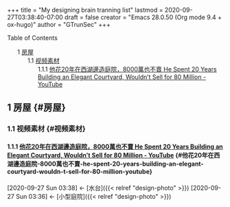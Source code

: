 +++
title = "My designing brain tranning list"
lastmod = 2020-09-27T03:38:40-07:00
draft = false
creator = "Emacs 28.0.50 (Org mode 9.4 + ox-hugo)"
author = "GTrunSec"
+++

<style>
  .ox-hugo-toc ul {
    list-style: none;
  }
</style>
<div class="ox-hugo-toc toc">
<div></div>

<div class="heading">Table of Contents</div>

- <span class="section-num">1</span> [房屋](#房屋)
    - <span class="section-num">1.1</span> [视频素材](#视频素材)
        - <span class="section-num">1.1.1</span> [他花20年在西湖邊造庭院，8000萬也不賣 He Spent 20 Years Building an Elegant Courtyard, Wouldn’t Sell for 80 Million - YouTube](#他花20年在西湖邊造庭院-8000萬也不賣-he-spent-20-years-building-an-elegant-courtyard-wouldn-t-sell-for-80-million-youtube)

</div>
<!--endtoc-->



## <span class="section-num">1</span> 房屋 {#房屋}


### <span class="section-num">1.1</span> 视频素材 {#视频素材}


#### <span class="section-num">1.1.1</span> [他花20年在西湖邊造庭院，8000萬也不賣 He Spent 20 Years Building an Elegant Courtyard, Wouldn’t Sell for 80 Million - YouTube](https://www.youtube.com/watch?v=HwaWWcYsYyg) {#他花20年在西湖邊造庭院-8000萬也不賣-he-spent-20-years-building-an-elegant-courtyard-wouldn-t-sell-for-80-million-youtube}

<span class="timestamp-wrapper"><span class="timestamp">[2020-09-27 Sun 03:38] </span></span> <- [水台]({{< relref "design-photo" >}})
<span class="timestamp-wrapper"><span class="timestamp">[2020-09-27 Sun 03:36] </span></span> <- [小型庭院]({{< relref "design-photo" >}})

